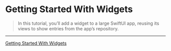 # Getting Started With Widgets

> In this tutorial, you’ll add a widget to a large SwiftUI app, reusing its views to show entries from the app’s repository.

---

[Getting Started With Widgets](https://www.raywenderlich.com/11303363-getting-started-with-widgets)
